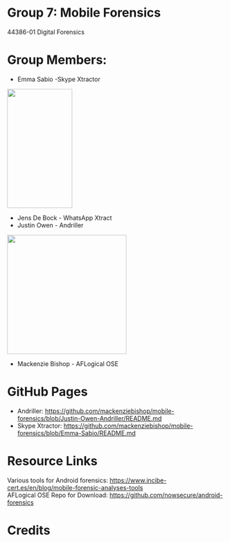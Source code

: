 # Group 7: Mobile Forensics
44386-01 Digital Forensics
# Group Members:
* Emma Sabio -Skype Xtractor
 <img src="https://user-images.githubusercontent.com/69916815/141031290-1cb8c01f-7a8d-4ce9-babd-c056f640e1f7.jpeg" width="150" height="275">

* Jens De Bock - WhatsApp Xtract
* Justin Owen - Andriller
<img src="https://user-images.githubusercontent.com/69910906/141055695-5c5d0435-9b3c-4f90-a75b-77cfef92b5e0.png" witdth="150" height="275">



* Mackenzie Bishop - AFLogical OSE
# GitHub Pages
* Andriller: https://github.com/mackenziebishop/mobile-forensics/blob/Justin-Owen-Andriller/README.md
* Skype Xtractor: https://github.com/mackenziebishop/mobile-forensics/blob/Emma-Sabio/README.md
# Resource Links
Various tools for Android forensics: https://www.incibe-cert.es/en/blog/mobile-forensic-analyses-tools \
AFLogical OSE Repo for Download: https://github.com/nowsecure/android-forensics
# Credits
